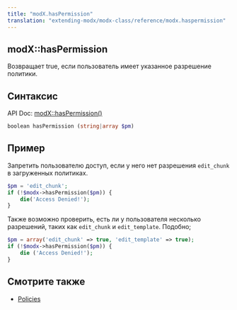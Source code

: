 ```yaml
---
title: "modX.hasPermission"
translation: "extending-modx/modx-class/reference/modx.haspermission"
---
```


## modX::hasPermission

Возвращает true, если пользователь имеет указанное разрешение политики.

## Синтаксис

API Doc: [modX::hasPermission()](http://api.modx.com/revolution/2.2/db_core_model_modx_modx.class.html#%5CmodX::hasPermission())

``` php
boolean hasPermission (string|array $pm)
```

## Пример

Запретить пользователю доступ, если у него нет разрешения `edit_chunk` в загруженных политиках.

``` php
$pm = 'edit_chunk';
if (!$modx->hasPermission($pm)) {
    die('Access Denied!');
}
```

Также возможно проверить, есть ли у пользователя несколько разрешений, таких как `edit_chunk` и `edit_template`. Подобно;

``` php
$pm = array('edit_chunk' => true, 'edit_template' => true);
if (!$modx->hasPermission($pm)) {
    die ('Access Denied!');
}
```

## Смотрите также

- [Policies](building-sites/client-proofing/security/policies "Policies")
